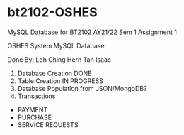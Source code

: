 # bt2102-OSHES
MySQL Database for BT2102 AY21/22 Sem 1 Assignment 1

OSHES System MySQL Database 

Done By:
Loh Ching Hern
Tan Isaac

1. Database Creation DONE
2. Table Creation IN PROGRESS
3. Database Population from JSON/MongoDB?
4. Transactions
- PAYMENT
- PURCHASE
- SERVICE REQUESTS
